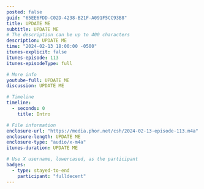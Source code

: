 ```yaml
---
posted: false
guid: "65EE6FDD-C02D-4238-B21F-A091F5CC93B8"
title: UPDATE ME
subtitle: UPDATE ME
# The description can be up to 400 characters
description: UPDATE ME 
time: "2024-02-13 18:00:00 -0500"
itunes-explicit: false
itunes-episode: 113
itunes-episodeType: full

# More info
youtube-full: UPDATE ME
discussion: UPDATE ME

# Timeline
timeline:
  - seconds: 0
    title: Intro

# File information
enclosure-url: "https://media.phor.net/csh/2024-02-13-episode-113.m4a"
enclosure-length: UPDATE ME
enclosure-type: "audio/x-m4a"
itunes-duration: UPDATE ME

# Use X username, lowercased, as the participant
badges:
  - type: stayed-to-end
    participant: "fulldecent"
---
```


<!--end of quick notes-->


